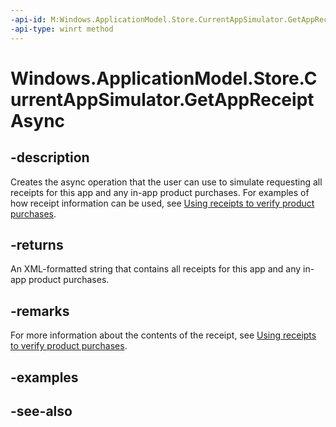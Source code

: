 ```yaml
---
-api-id: M:Windows.ApplicationModel.Store.CurrentAppSimulator.GetAppReceiptAsync
-api-type: winrt method
---
```


<!-- Method syntax
public Windows.Foundation.IAsyncOperation<string> GetAppReceiptAsync()
-->

# Windows.ApplicationModel.Store.CurrentAppSimulator.GetAppReceiptAsync

## -description
Creates the async operation that the user can use to simulate requesting all receipts for this app and any in-app product purchases. For examples of how receipt information can be used, see [Using receipts to verify product purchases](https://docs.microsoft.com/windows/uwp/monetize/use-receipts-to-verify-product-purchases).

## -returns
An XML-formatted string that contains all receipts for this app and any in-app product purchases.

## -remarks
For more information about the contents of the receipt, see [Using receipts to verify product purchases](https://docs.microsoft.com/windows/uwp/monetize/use-receipts-to-verify-product-purchases).

## -examples

## -see-also
